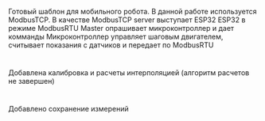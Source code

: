 Готовый шаблон для мобильного робота.
В данной работе используется ModbusTCP. В качестве ModbusTCP server выступает ESP32
ESP32 в режиме ModbusRTU Master опрашивает микроконтроллер и дает комманды
Микроконтроллер управляет шаговым двигателем, считывает показания с датчиков
и передает по ModbusRTU
#
Добавлена калибровка и расчеты интерполяцией (алгоритм расчетов не завершен)
#
Добавлено сохранение измерений